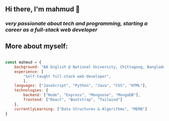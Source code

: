 ## Hi there, I'm mahmud 👋

### *very passionate about tech and programming, starting a career as a full-stack web developer*

## More about myself:

```javascript
 
const mahmud = {
    background: "BA English @ National University, Chittagong, Bangladesh",
    experience: [
        "Self-taught full-stack web developer", 
        ],
    languages: ["JavaScript", "Python", "Java", "CSS", "HTML"],
    technologies: {
        backend: ["Node", "Express", "Mongoose", "MongoDB"],
        frontend: ["React", "Bootstrap", "Tailwind"]
    },
    currentlyLearning: ["Data Structures & Algorithms", "MERN"]
}
         
```

<!--
**** is a ✨ _special_ ✨ repository because its `README.md` (this file) appears on your GitHub profile.

Here are some ideas to get you started:

- 🔭 I’m currently working on ...
- 🌱 I’m currently learning ...
- 👯 I’m looking to collaborate on ...
- 🤔 I’m looking for help with ...
- 💬 Ask me about ...
- 📫 How to reach me: ...
- 😄 Pronouns: ...
- ⚡ Fun fact: ...
-->
